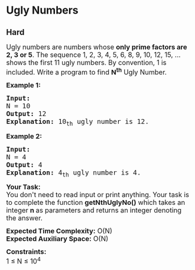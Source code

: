 # Ugly Numbers
## Hard 
<div class="problem-statement" style="user-select: auto;">
                <p style="user-select: auto;"></p><p style="user-select: auto;"><span style="font-size: 18px; user-select: auto;">Ugly numbers are numbers whose <strong style="user-select: auto;">only prime factors are 2, 3 or 5</strong>. The sequence 1, 2, 3, 4, 5, 6, 8, 9, 10, 12, 15, … shows the first 11 ugly numbers. By convention, 1 is included. Write a program to find <strong style="user-select: auto;">N<sup style="user-select: auto;">th</sup></strong> Ugly Number.</span></p>

<p style="user-select: auto;"><span style="font-size: 18px; user-select: auto;"><strong style="user-select: auto;">Example 1:</strong></span></p>

<pre style="user-select: auto;"><span style="font-size: 18px; user-select: auto;"><strong style="user-select: auto;">Input:
</strong>N = 10
<strong style="user-select: auto;">Output: </strong>12
<strong style="user-select: auto;">Explanation:</strong> 10<sub style="user-select: auto;">th</sub>&nbsp;ugly number is 12.</span></pre>

<p style="user-select: auto;"><span style="font-size: 18px; user-select: auto;"><strong style="user-select: auto;">Example 2:</strong></span></p>

<pre style="user-select: auto;"><span style="font-size: 18px; user-select: auto;"><strong style="user-select: auto;">Input:
</strong>N = 4
<strong style="user-select: auto;">Output:</strong> 4
<strong style="user-select: auto;">Explanation: </strong>4<sub style="user-select: auto;">th</sub>&nbsp;ugly number is 4.</span></pre>

<p style="user-select: auto;"><span style="font-size: 18px; user-select: auto;"><strong style="user-select: auto;">Your Task:</strong><br style="user-select: auto;">
You don't need to read input or print anything. Your task is to complete the function&nbsp;<strong style="user-select: auto;">getNthUglyNo()</strong>&nbsp;which takes an integer&nbsp;<strong style="user-select: auto;">n</strong><strong style="user-select: auto;">&nbsp;</strong>as parameters and returns an integer denoting the answer.</span></p>

<p style="user-select: auto;"><span style="font-size: 18px; user-select: auto;"><strong style="user-select: auto;">Expected Time Complexity:</strong>&nbsp;O(N)<br style="user-select: auto;">
<strong style="user-select: auto;">Expected Auxiliary Space:</strong>&nbsp;O(N)</span></p>

<p style="user-select: auto;"><span style="font-size: 18px; user-select: auto;"><strong style="user-select: auto;">Constraints:</strong><br style="user-select: auto;">
1 ≤ N ≤ 10<sup style="user-select: auto;">4</sup></span></p>

<p style="user-select: auto;">&nbsp;</p>
 <p style="user-select: auto;"></p>
            </div>
